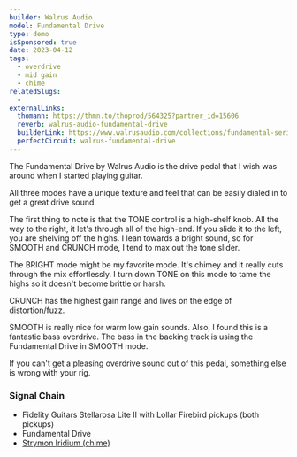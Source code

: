 ```yaml
---
builder: Walrus Audio
model: Fundamental Drive
type: demo
isSponsored: true
date: 2023-04-12
tags:
  - overdrive
  - mid gain
  - chime
relatedSlugs:
  -
externalLinks:
  thomann: https://thmn.to/thoprod/564325?partner_id=15606
  reverb: walrus-audio-fundamental-drive
  builderLink: https://www.walrusaudio.com/collections/fundamental-series/products/fundamental-series-drive
  perfectCircuit: walrus-fundamental-drive
---
```


The Fundamental Drive by Walrus Audio is the drive pedal that I wish was around when I started playing guitar.

All three modes have a unique texture and feel that can be easily dialed in to get a great drive sound.

The first thing to note is that the TONE control is a high-shelf knob. All the way to the right, it let's through all of the high-end. If you slide it to the left, you are shelving off the highs. I lean towards a bright sound, so for SMOOTH and CRUNCH mode, I tend to max out the tone slider.

The BRIGHT mode might be my favorite mode. It's chimey and it really cuts through the mix effortlessly. I turn down TONE on this mode to tame the highs so it doesn't become brittle or harsh.

CRUNCH has the highest gain range and lives on the edge of distortion/fuzz.

SMOOTH is really nice for warm low gain sounds. Also, I found this is a fantastic bass overdrive. The bass in the backing track is using the Fundamental Drive in SMOOTH mode.

If you can't get a pleasing overdrive sound out of this pedal, something else is wrong with your rig.

### Signal Chain

- Fidelity Guitars Stellarosa Lite II with Lollar Firebird pickups (both pickups)
- Fundamental Drive
- [Strymon Iridium (chime)](/demos/strymon-iridium)
